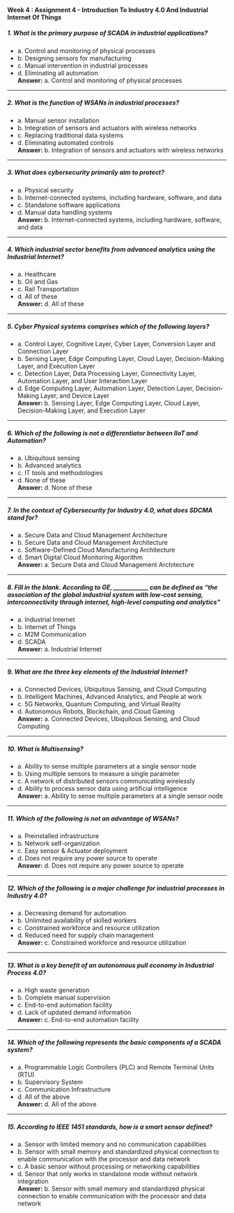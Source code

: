#### Week 4 : Assignment 4 -  Introduction To Industry 4.0 And Industrial Internet Of Things

##### 1. What is the primary purpose of SCADA in industrial applications?
- a. Control and monitoring of physical processes  
- b. Designing sensors for manufacturing  
- c. Manual intervention in industrial processes  
- d. Eliminating all automation  
**Answer:** a. Control and monitoring of physical processes
  
---

##### 2. What is the function of WSANs in industrial processes?
- a. Manual sensor installation  
- b. Integration of sensors and actuators with wireless networks  
- c. Replacing traditional data systems  
- d. Eliminating automated controls  
**Answer:** b. Integration of sensors and actuators with wireless networks
  
---

##### 3. What does cybersecurity primarily aim to protect?
- a. Physical security  
- b. Internet-connected systems, including hardware, software, and data  
- c. Standalone software applications  
- d. Manual data handling systems  
**Answer:** b. Internet-connected systems, including hardware, software, and data

---

##### 4. Which industrial sector benefits from advanced analytics using the Industrial Internet?
- a. Healthcare  
- b. Oil and Gas  
- c. Rail Transportation  
- d. All of these  
**Answer:** d. All of these

---

##### 5. Cyber Physical systems comprises which of the following layers?
- a. Control Layer, Cognitive Layer, Cyber Layer, Conversion Layer and Connection Layer  
- b. Sensing Layer, Edge Computing Layer, Cloud Layer, Decision-Making Layer, and Execution Layer  
- c. Detection Layer, Data Processing Layer, Connectivity Layer, Automation Layer, and User Interaction Layer  
- d. Edge Computing Layer, Automation Layer, Detection Layer, Decision-Making Layer, and Device Layer  
**Answer:** b. Sensing Layer, Edge Computing Layer, Cloud Layer, Decision-Making Layer, and Execution Layer

---

##### 6. Which of the following is not a differentiator between IIoT and Automation?
- a. Ubiquitous sensing  
- b. Advanced analytics  
- c. IT tools and methodologies  
- d. None of these  
**Answer:** d. None of these

---

##### 7. In the context of Cybersecurity for Industry 4.0, what does SDCMA stand for?
- a. Secure Data and Cloud Management Architecture  
- b. Secure Data and Cloud Management Architecture  
- c. Software-Defined Cloud Manufacturing Architecture  
- d. Smart Digital Cloud Monitoring Algorithm  
**Answer:** a. Secure Data and Cloud Management Architecture

---

##### 8. Fill in the blank. According to GE, ____________ can be defined as “the association of the global industrial system with low-cost sensing, interconnectivity through internet, high-level computing and analytics"
- a. Industrial Internet  
- b. Internet of Things  
- c. M2M Communication  
- d. SCADA  
**Answer:** a. Industrial Internet

---

##### 9. What are the three key elements of the Industrial Internet?
- a. Connected Devices, Ubiquitous Sensing, and Cloud Computing  
- b. Intelligent Machines, Advanced Analytics, and People at work  
- c. 5G Networks, Quantum Computing, and Virtual Reality  
- d. Autonomous Robots, Blockchain, and Cloud Gaming  
**Answer:** a. Connected Devices, Ubiquitous Sensing, and Cloud Computing

---

##### 10. What is Multisensing?
- a. Ability to sense multiple parameters at a single sensor node  
- b. Using multiple sensors to measure a single parameter  
- c. A network of distributed sensors communicating wirelessly  
- d. Ability to process sensor data using artificial intelligence  
**Answer:** a. Ability to sense multiple parameters at a single sensor node

---

##### 11. Which of the following is not an advantage of WSANs?
- a. Preinstalled infrastructure  
- b. Network self-organization  
- c. Easy sensor & Actuator deployment  
- d. Does not require any power source to operate  
**Answer:** d. Does not require any power source to operate

---

##### 12. Which of the following is a major challenge for industrial processes in Industry 4.0?
- a. Decreasing demand for automation  
- b. Unlimited availability of skilled workers  
- c. Constrained workforce and resource utilization  
- d. Reduced need for supply chain management  
**Answer:** c. Constrained workforce and resource utilization

---

##### 13. What is a key benefit of an autonomous pull economy in Industrial Process 4.0?
- a. High waste generation  
- b. Complete manual supervision  
- c. End-to-end automation facility  
- d. Lack of updated demand information  
**Answer:** c. End-to-end automation facility

---

##### 14. Which of the following represents the basic components of a SCADA system?
- a. Programmable Logic Controllers (PLC) and Remote Terminal Units (RTU)  
- b. Supervisory System  
- c. Communication Infrastructure  
- d. All of the above  
**Answer:** d. All of the above

---

##### 15. According to IEEE 1451 standards, how is a smart sensor defined?
- a. Sensor with limited memory and no communication capabilities  
- b. Sensor with small memory and standardized physical connection to enable communication with the processor and data network  
- c. A basic sensor without processing or networking capabilities  
- d. Sensor that only works in standalone mode without network integration  
**Answer:** b. Sensor with small memory and standardized physical connection to enable communication with the processor and data network
